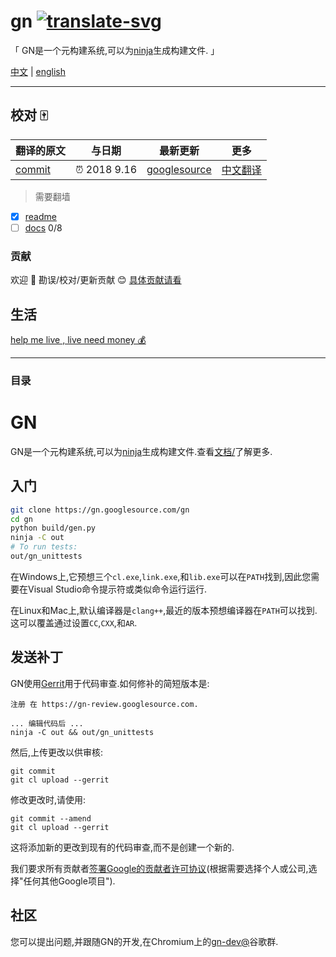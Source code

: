 # gn [![translate-svg]][translate-list] 

[translate-svg]: http://llever.com/translate.svg
[translate-list]: https://github.com/chinanf-boy/chinese-translate-list

「 GN是一个元构建系统,可以为[ninja](https://ninja-build.org)生成构建文件. 」

[中文](./readme.md) | [english](https://gn.googlesource.com/gn/)


---

## 校对 🀄️

<!-- doc-templite START generated -->
<!-- docTempliteId = 'google' -->
<!-- repo = 'gn' -->
<!-- repo = 'gn' -->
<!-- commit = '77d64a3da6bc7d8b0aab83ff7459b3280e6a84f2' -->
<!-- time = '2018 9.16' -->
翻译的原文 | 与日期 | 最新更新 | 更多
---|---|---|---
[commit] | ⏰ 2018 9.16 | [googlesource] | [中文翻译][translate-list]

> 需要翻墙

[googlesource]: https://.googlesource.com/gn/+/master
[commit]: https://.googlesource.com/gn/+/77d64a3da6bc7d8b0aab83ff7459b3280e6a84f2
<!-- doc-templite END generated -->

- [x] [readme](./readme.md)
- [ ] [docs](./docs) 0/8

### 贡献

欢迎 👏 勘误/校对/更新贡献 😊 [具体贡献请看](https://github.com/chinanf-boy/chinese-translate-list#贡献)

## 生活

[help me live , live need money 💰](https://github.com/chinanf-boy/live-need-money)

---

### 目录

<!-- START doctoc -->
<!-- END doctoc -->


# GN

GN是一个元构建系统,可以为[ninja](https://ninja-build.org)生成构建文件.查看[文档/](./docs/quick_start.zh.md)了解更多.

## 入门

```bash
git clone https://gn.googlesource.com/gn
cd gn
python build/gen.py
ninja -C out
# To run tests:
out/gn_unittests
```

在Windows上,它预想三个`cl.exe`,`link.exe`,和`lib.exe`可以在`PATH`找到,因此您需要在Visual Studio命令提示符或类似命令运行运行.

在Linux和Mac上,默认编译器是`clang++`,最近的版本预想编译器在`PATH`可以找到.这可以覆盖通过设置`CC`,`CXX`,和`AR`.

## 发送补丁

GN使用[Gerrit](https://www.gerritcodereview.com/)用于代码审查.如何修补的简短版本是:

```
注册 在 https://gn-review.googlesource.com.

... 编辑代码后 ...
ninja -C out && out/gn_unittests
```

然后,上传更改以供审核:

```
git commit
git cl upload --gerrit
```

修改更改时,请使用:

```
git commit --amend
git cl upload --gerrit
```

这将添加新的更改到现有的代码审查,而不是创建一个新的.

我们要求所有贡献者[签署Google的贡献者许可协议](https://cla.developers.google.com/)(根据需要选择个人或公司,选择"任何其他Google项目").

## 社区

您可以提出问题,并跟随GN的开发,在Chromium上的[gn-dev@](https://groups.google.com/a/chromium.org/forum/#!forum/gn-dev)谷歌群.
